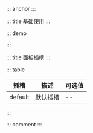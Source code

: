 ::: anchor
:::

::: title 基础使用
:::

::: demo

<template>
  <lay-panel><div style="padding: 30px;">面板</div></lay-panel>
</template>

<script>
import { ref } from 'vue'

export default {
  setup() {

    return {
    }
  }
}
</script>

:::

::: title 面板插槽
:::

::: table

| 插槽    | 描述     | 可选值 |
| ------- | -------- | ------ |
| default | 默认插槽 | --     |

:::

::: comment
:::